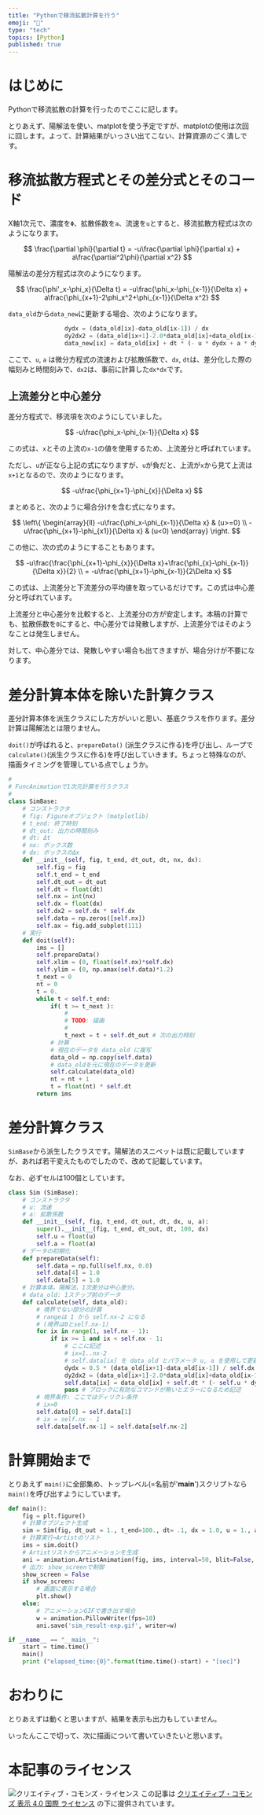 ```yaml
---
title: "Pythonで移流拡散計算を行う"
emoji: "🍙"
type: "tech"
topics: [Python]
published: true
---
```

# はじめに

Pythonで移流拡散の計算を行ったのでここに記します。

とりあえず、陽解法を使い、matplotを使う予定ですが、matplotの使用は次回に回します。よって、計算結果がいっさい出てこない、計算資源のごく潰しです。

# 移流拡散方程式とその差分式とそのコード

X軸1次元で、濃度を``Φ``、拡散係数を``a``、流速を``u``とすると、移流拡散方程式は次のようになります。

$$
\frac{\partial \phi}{\partial t} = -u\frac{\partial \phi}{\partial x} + a\frac{\partial^2\phi}{\partial x^2}
$$

陽解法の差分方程式は次のようになります。

$$
\frac{\phi'_x-\phi_x}{\Delta t} = -u\frac{\phi_x-\phi_{x-1}}{\Delta x} + a\frac{\phi_{x+1}-2\phi_x^2+\phi_{x-1}}{\Delta x^2}
$$

``data_old``から``data_new``に更新する場合、次のようになります。

``` python
                dydx = (data_old[ix]-data_old[ix-1]) / dx
                dy2dx2 = (data_old[ix+1]-2.0*data_old[ix]+data_old[ix-1]) / dx2
                data_new[ix] = data_old[ix] + dt * (- u * dydx + a * dy2dx2)
```

ここで、``u``, ``a`` は微分方程式の流速および拡散係数で、``dx``, ``dt``は、差分化した際の幅刻みと時間刻みで、``dx2``は、事前に計算した``dx*dx``です。

## 上流差分と中心差分

差分方程式で、移流項を次のようにしていました。

$$
-u\frac{\phi_x-\phi_{x-1}}{\Delta x}
$$

この式は、``x``とその上流の``x-1``の値を使用するため、上流差分と呼ばれています。

ただし、``u``が正なら上記の式になりますが、``u``が負だと、上流が``x``から見て上流は``x+1``となるので、次のようになります。

$$
-u\frac{\phi_{x+1}-\phi_{x}}{\Delta x}
$$

まとめると、次のように場合分けを含む式になります。

$$
\left\{
\begin{array}{ll}
-u\frac{\phi_x-\phi_{x-1}}{\Delta x} & (u>=0) \\
-u\frac{\phi_{x+1}-\phi_{x1}}{\Delta x} & (u<0)
\end{array}
\right.
$$

この他に、次の式のようにすることもあります。

$$
-u\frac{\frac{\phi_{x+1}-\phi_{x}}{\Delta x}+\frac{\phi_{x}-\phi_{x-1}}{\Delta x}}{2} \\
= -u\frac{\phi_{x+1}-\phi_{x-1}}{2\Delta x}
$$

この式は、上流差分と下流差分の平均値を取っているだけです。この式は中心差分と呼ばれています。

上流差分と中心差分を比較すると、上流差分の方が安定します。本稿の計算でも、拡散係数を``0``にすると、中心差分では発散しますが、上流差分ではそのようなことは発生しません。

対して、中心差分では、発散しやすい場合も出てきますが、場合分けが不要になります。

# 差分計算本体を除いた計算クラス

差分計算本体を派生クラスにした方がいいと思い、基底クラスを作ります。差分計算は陽解法とは限りません。

``doit()``が呼ばれると、``prepareData()`` (派生クラスに作る)を呼び出し、ループで``calculate()``(派生クラスに作る)を呼び出していきます。ちょっと特殊なのが、描画タイミングを管理している点でしょうか。

``` python
#
# FuncAnimationで1次元計算を行うクラス
#
class SimBase:
    # コンストラクタ
    # fig: Figureオブジェクト (matplotlib)
    # t_end: 終了時刻
    # dt_out: 出力の時間刻み
    # dt: Δt
    # nx: ボックス数
    # dx: ボックスのΔx
    def __init__(self, fig, t_end, dt_out, dt, nx, dx):
        self.fig = fig
        self.t_end = t_end
        self.dt_out = dt_out
        self.dt = float(dt)
        self.nx = int(nx)
        self.dx = float(dx)
        self.dx2 = self.dx * self.dx
        self.data = np.zeros([self.nx])
        self.ax = fig.add_subplot(111)
    # 実行
    def doit(self):
        ims = []
        self.prepareData()
        self.xlim = (0, float(self.nx)*self.dx)
        self.ylim = (0, np.amax(self.data)*1.2)
        t_next = 0
        nt = 0
        t = 0.
        while t < self.t_end:
            if( t >= t_next ):
                #
                # TODO: 描画
                #
                t_next = t + self.dt_out # 次の出力時刻
            # 計算
            # 現在のデータを data_old に複写
            data_old = np.copy(self.data)
            # data_oldを元に現在のデータを更新
            self.calculate(data_old)
            nt = nt + 1
            t = float(nt) * self.dt
        return ims
```

# 差分計算クラス

``SimBase``から派生したクラスです。陽解法のスニペットは既に記載していますが、あれば若干変えたものでしたので、改めて記載しています。

なお、必ずセルは100個としています。

```python
class Sim (SimBase):
    # コンストラクタ
    # u: 流速
    # a: 拡散係数
    def __init__(self, fig, t_end, dt_out, dt, dx, u, a):
        super().__init__(fig, t_end, dt_out, dt, 100, dx)
        self.u = float(u)
        self.a = float(a)
    # データの初期化
    def prepareData(self):
        self.data = np.full(self.nx, 0.0)
        self.data[4] = 1.0
        self.data[5] = 1.0
    # 計算本体。陽解法、1次差分は中心差分。
    # data_old: 1ステップ前のデータ
    def calculate(self, data_old):
        # 境界でない部分の計算
        # rangeは 1 から self.nx-2 になる
        # (境界は0とself.nx-1)
        for ix in range(1, self.nx - 1):
            if ix >= 1 and ix < self.nx - 1:
                # ここに記述
                # ix=1..nx-2
                # self.data[ix] を data_old とパラメータ u, a を使用して更新
                dydx = 0.5 * (data_old[ix+1]-data_old[ix-1]) / self.dx
                dy2dx2 = (data_old[ix+1]-2.0*data_old[ix]+data_old[ix-1]) / self.dx2
                self.data[ix] = data_old[ix] + self.dt * (- self.u * dydx + self.a * dy2dx2)
                pass # ブロックに有効なコマンドが無いとエラーになるため記述
        # 境界条件: ここではディリクレ条件
        # ix=0
        self.data[0] = self.data[1]
        # ix = self.nx - 1
        self.data[self.nx-1] = self.data[self.nx-2]
```

# 計算開始まで

とりあえず ``main()``に全部集め、トップレベル(=名前が'__main__')スクリプトなら``main()``を呼び出すようにしています。

```python
def main():
    fig = plt.figure()
    # 計算オブジェクト生成
    sim = Sim(fig, dt_out = 1., t_end=100., dt= .1, dx = 1.0, u = 1., a = 1.)
    # 計算実行→Artistのリスト
    ims = sim.doit()
    # Artistリストからアニメーションを生成
    ani = animation.ArtistAnimation(fig, ims, interval=50, blit=False, repeat_delay=0)
    # 出力: show_screenで制御
    show_screen = False
    if show_screen:
        # 画面に表示する場合
        plt.show()
    else:
        # アニメーションGIFで書き出す場合
        w = animation.PillowWriter(fps=10)
        ani.save('sim_result-exp.gif', writer=w)

if __name__ == "__main__":
    start = time.time()
    main()
    print ("elapsed_time:{0}".format(time.time()-start) + "[sec]")
```

# おわりに

とりあえずは動くと思いますが、結果を表示も出力もしていません。

いったんここで切って、次に描画について書いていきたいと思います。

# 本記事のライセンス

![クリエイティブ・コモンズ・ライセンス](https://i.creativecommons.org/l/by/4.0/88x31.png)
この記事は [クリエイティブ・コモンズ 表示 4.0 国際 ライセンス](http://creativecommons.org/licenses/by/4.0/">) の下に提供されています。

